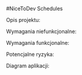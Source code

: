 #NiceToDev Schedules

Opis projektu:


Wymagania niefunkcjonalne:


Wymagania funkcjonalne:


Potencjalne ryzyka:


Diagram aplikacji:
